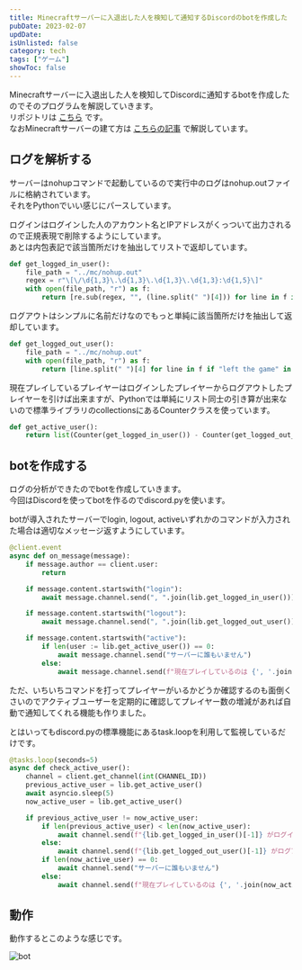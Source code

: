 ```yaml
---
title: Minecraftサーバーに入退出した人を検知して通知するDiscordのbotを作成した
pubDate: 2023-02-07
updDate: 
isUnlisted: false
category: tech
tags: ["ゲーム"]
showToc: false
---
```


Minecraftサーバーに入退出した人を検知してDiscordに通知するbotを作成したのでそのプログラムを解説していきます。  
リポジトリは
[こちら](https://github.com/yashikota/minecraft-server-bot)
です。  
なおMinecraftサーバーの建て方は
[こちらの記事](https://yashikota.com/blog/minecraft-server)
で解説しています。  

## ログを解析する

サーバーはnohupコマンドで起動しているので実行中のログはnohup.outファイルに格納されています。  
それをPythonでいい感じにパースしています。  

ログインはログインした人のアカウント名とIPアドレスがくっついて出力されるので正規表現で削除するようにしています。  
あとは内包表記で該当箇所だけを抽出してリストで返却しています。  

```py
def get_logged_in_user():
    file_path = "../mc/nohup.out"
    regex = r"\[\/\d{1,3}\.\d{1,3}\.\d{1,3}\.\d{1,3}:\d{1,5}\]"
    with open(file_path, "r") as f:
        return [re.sub(regex, "", (line.split(" ")[4])) for line in f if "logged in with entity" in line]
```

ログアウトはシンプルに名前だけなのでもっと単純に該当箇所だけを抽出して返却しています。  

```py
def get_logged_out_user():
    file_path = "../mc/nohup.out"
    with open(file_path, "r") as f:
        return [line.split(" ")[4] for line in f if "left the game" in line]
```

現在プレイしているプレイヤーはログインしたプレイヤーからログアウトしたプレイヤーを引けば出来ますが、Pythonでは単純にリスト同士の引き算が出来ないので標準ライブラリのcollectionsにあるCounterクラスを使っています。  

```py
def get_active_user():
    return list(Counter(get_logged_in_user()) - Counter(get_logged_out_user()))
```

## botを作成する

ログの分析ができたのでbotを作成していきます。  
今回はDiscordを使ってbotを作るのでdiscord.pyを使います。  

botが導入されたサーバーでlogin, logout, activeいずれかのコマンドが入力された場合は適切なメッセージ返すようにしています。  

```py
@client.event
async def on_message(message):
    if message.author == client.user:
        return

    if message.content.startswith("login"):
        await message.channel.send(", ".join(lib.get_logged_in_user()))

    if message.content.startswith("logout"):
        await message.channel.send(", ".join(lib.get_logged_out_user()))

    if message.content.startswith("active"):
        if len(user := lib.get_active_user()) == 0:
            await message.channel.send("サーバーに誰もいません")
        else:
            await message.channel.send(f"現在プレイしているのは {', '.join(user)} です")
```

ただ、いちいちコマンドを打ってプレイヤーがいるかどうか確認するのも面倒くさいのでアクティブユーザーを定期的に確認してプレイヤー数の増減があれば自動で通知してくれる機能も作りました。  

とはいってもdiscord.pyの標準機能にあるtask.loopを利用して監視しているだけです。  

```py
@tasks.loop(seconds=5)
async def check_active_user():
    channel = client.get_channel(int(CHANNEL_ID))
    previous_active_user = lib.get_active_user()
    await asyncio.sleep(5)
    now_active_user = lib.get_active_user()

    if previous_active_user != now_active_user:
        if len(previous_active_user) < len(now_active_user):
            await channel.send(f"{lib.get_logged_in_user()[-1]} がログインしました")
        else:
            await channel.send(f"{lib.get_logged_out_user()[-1]} がログアウトしました")
        if len(now_active_user) == 0:
            await channel.send("サーバーに誰もいません")
        else:
            await channel.send(f"現在プレイしているのは {', '.join(now_active_user)} です")
```

## 動作

動作するとこのような感じです。  

![bot](/static/images/minecraft-bot.png)

